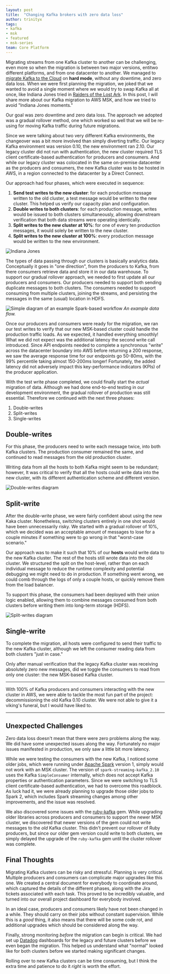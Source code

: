 ```yaml
---
layout: post
title:  "Changing Kafka brokers with zero data loss"
author: trinityx
tags:
- kafka
- msk
- featured
- msk-series
team: Core Platform
---
```


Migrating streams from one Kafka cluster to another can be challenging, even
more so when the migration is between two major versions, entitwo different
platforms, and from one datacenter to another. We managed to [migrate Kafka to
the Cloud](/blog/2019/migrating-kafka-to-aws.html) on **hard mode**, without
any downtime, and zero data loss. When we were first planning the migration, we
joked that we wanted to avoid a single moment where we would try to swap Kafka
all at once, like Indiana Jones tried in [Raiders of the Lost
Ark](https://www.youtube.com/watch?v=0gU35Tgtlmg). In this post, I will share
more about our Kafka migration to AWS MSK, and how we tried to avoid "Indiana
Jones moments."


Our goal was zero downtime and zero data loss. The approach we adopted was a
gradual rollover method, one which worked so well that we will be re-using for
moving Kafka traffic during future migrations. 


Since we were talking about two very different Kafka environments, the
changeover was a bit more involved than simply diverting traffic. Our legacy
Kafka environment was version 0.10, the new environment ran 2.10. Our legacy
cluster did not run with authentication, the new cluster required TLS client
certificate-based authentication for producers and consumers. And while our
legacy cluster was colocated in the same on-premise datacenter as the producers
and consumers, the new Kafka cluster was to be hosted in AWS, in a region
connected to the datacenter by a Direct Connect.

Our approach had four phases, which were executed in sequence:

1. **Send test writes to the new cluster**: for each production message written
   to the old cluster, a test message would be written to the new cluster. This
   helped us verify our capacity plan and configuration.
1. **Double writes to both clusters**: for each production message, writes
   would be issued to both clusters simultaneously, allowing downstream
   verification that both data streams were operating identically.
1. **Split writes to the new cluster at 10%**: for one of every ten production
   messages, it would solely be written to the new cluster.
1. **Split writes to the new cluster at 100%**: every production message would be written to the new environment.


![Indiana Jones](/post-images/2020-01-kafka-series/indiana-jones.gif)


The types of data passing through our clusters is basically analytics data.
Conceptually it goes in "one direction", from the producers to Kafka, from
there consumers retrieve data and store it in our data warehouse. To support
our gradual rollover approach, we needed to first update all our producers and
consumers. Our producers needed to support both sending duplicate messages to
both clusters. The consumers needed to support consuming from multiple
clusters, joining the streams, and persisting the messages in the same (usual)
location in HDFS.


![Simple diagram of an example Spark-based workflow](/post-images/2020-01-kafka-series/kafka-spark.png)
*An example data flow.*


Once our producers and consumers were ready for the migration, we ran our test
writes to verify that our new MSK-based cluster could handle the production
traffic loads. As we expected, it handled everything smoothly! What we did not
expect was the additional latency the second write call introduced. Since API
endpoints needed to complete a synchronous "write" across the datacenter
boundary into AWS before returning a 200 response, we saw the average response
time for our endpoints go 50-80ms, with the 99% percentile taking almost
150-200ms longer! Fortunately, the added latency did not adversely impact this
key-performance indicators (KPIs) of the producer application.

With the test write phase completed, we could finally start the _actual_
migration of data. Although we had done end-to-end testing in our development
environment, the gradual rollover of production was still essential. Therefore
we continued with the next three phases:

1. Double-writes
1. Split-writes
1. Single-writes



## Double-writes

For this phase, the producers need to write each message twice, into both Kafka
clusters. The production consumer remained the same, and continued to read
messages from the old production cluster.

Writing data from all the hosts to both Kafka might seem to be redundant;
however, It was critical to verify that all the hosts could write data into the
new cluster, with its different authentication scheme and different version.

![Double-writes diagram](/post-images/2020-01-kafka-series/kafka-double-writes.png)


## Split-write

After the double-write phase, we were fairly confident about using the new Kaka
cluster. Nonetheless, switching clusters entirely in one shot would have been
unnecessarily risky.  We started with a gradual rollover of 10%, which we
decided was an acceptable amount of messages to lose for a couple minutes if
something were to go wrong in that "worst-case scenario."

Our approach was to make it such that 10% of our **hosts** would write data to
the new Kafka cluster. The rest of the hosts still wrote data into the old
cluster. We structured the split on the host-level, rather than on each
individual message to reduce the runtime complexity and potential debugging we
might need to do in production. If something went wrong, we could comb through
the logs of only a couple hosts, or quickly remove them from the load balancer.

To support this phase, the consumers had been deployed with their union logic
enabled, allowing them to combine messages consumed from both clusters before
writing them into long-term storage (HDFS).

![Split-writes diagram](/post-images/2020-01-kafka-series/kafka-split-writes.png)


## Single-write

To complete the migration, all hosts were configured to send their traffic to
the new Kafka cluster, although we left the consumer reading data from both
clusters "just in case."

Only after manual verification that the legacy Kafka cluster was receiving absolutely zero new messages, did we toggle the consumers to read from only one cluster: the new MSK-based Kafka cluster.

---

With 100% of Kafka producers and consumers interacting with the new cluster in
AWS, we were able to tackle the most fun part of the project: decommissioning
the old Kafka 0.10 cluster. We were not able to give it a viking's funeral, but
I would have liked to.

---

## Unexpected Challenges 

Zero data loss doesn't mean that there were zero problems along the way. We did
have some unexpected issues along the way. Fortunately no major issues
manifested in production, we only saw a little bit more latency.


While we were testing the consumers with the new Kafka, I noticed some older
jobs, which were running under [Apache Spark](https://spark.apache.org) version
1, simply would not work with an MSK cluster. The version of
`spark-streaming-kafka_2.10` uses the Kafka `SimpleConsumer` internally, which
does not accept Kafka properties or authentication parameters. Since we were
switching to TLS client certificate-based authentication, we had to overcome
this roadblock. As luck had it, we were already planning to upgrade those older
jobs to Spark 2, which includes Spark streaming changes among other
improvements, and the issue was resolved.


We also discovered some issues with the
[ruby-kafka](https://rubygems.org/gems/ruby-kafka) gem. While upgrading older
libraries across producers and consumers to support the newer MSK cluster, we
discovered that newer versions of the gem could not write messages to the _old_
Kafka cluster. This didn't prevent our rollover of Ruby producers, but since
our older gem version could write to both clusters, we simply delayed the
upgrade of the `ruby-kafka` gem until the cluster rollover was complete.



## Final Thoughts


Migrating Kafka clusters can be risky and stressful. Planning is very critical.
Multiple producers and consumers can complicate major upgrades like this one.
We created a central document for everybody to coordinate around, which
captured the details of the different phases, along with the Jira tickets
associated with each task. This proved to be incredibly valuable, and turned
into our overall project dashboard for everybody involved.

In an ideal case, producers and consumers likely have not been changed in a
while. They should carry on their jobs without constant supervision. While this
is a _good_ thing, it also means that there will be some code rot, and
additional upgrades which should be considered along the way.

Finally, strong monitoring _before_ the migration can begin is critical. We had
set up [Datadog](https://datadoghq.com) dashboards for the legacy and future
clusters before we even began the migration. This helped us understand what
"normal" looked like for both clusters before we started making significant
changes.


Rolling over to new Kafka clusters can be time consuming, but I
think the extra time and patience to do it _right_ is worth the effort.
